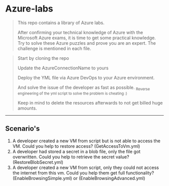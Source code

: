# Azure-labs
> This repo contains a library of Azure labs.
>
> After confirming your technical knowledge of Azure with the Microsoft Azure exams, it is time to get some practical knowledge.
> Try to solve these Azure puzzles and prove you are an expert.
> The challenge is mentioned in each file. 


> Start by cloning the repo
>
> Update the AzureConnectionName to yours 
>
> Deploy the YML file via Azure DevOps to your Azure environment. 
>
> And solve the issue of the developer as fast as possible. <sub>Reverse engineering of the yml script to solve the problem is cheating :) </sub>
>
> Keep in mind to delete the resources afterwards to not get billed huge amounts.

---
Scenario's 
---
1) A developer created a new VM from script but is not able to access the VM. Could you help to restore access? (GetAccessToVm.yml)
2) A developer had stored a secret in a blob file, only the file got overwritten. Could you help to retrieve the secret value? (RestoreBlobSecret.yml) 
3) A developer created a new VM from script, only they could not access the internet from this vm. Could you help them get full functionality?  (EnableBrowsingSimple.yml) or (EnableBrowsingAdvanced.yml)  
